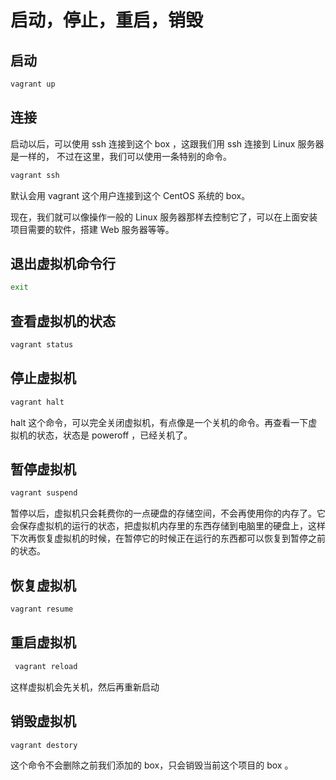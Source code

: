 # 启动，停止，重启，销毁

## 启动

```bash
vagrant up
```

## 连接

启动以后，可以使用 ssh 连接到这个 box ，这跟我们用 ssh 连接到 Linux 服务器是一样的， 不过在这里，我们可以使用一条特别的命令。

```bash
vagrant ssh
```

默认会用 vagrant 这个用户连接到这个 CentOS 系统的 box。

现在，我们就可以像操作一般的 Linux 服务器那样去控制它了，可以在上面安装项目需要的软件，搭建 Web 服务器等等。

## 退出虚拟机命令行

```bash
exit
```

## 查看虚拟机的状态

```bash
vagrant status
```

## 停止虚拟机

```bash
vagrant halt
```

halt 这个命令，可以完全关闭虚拟机，有点像是一个关机的命令。再查看一下虚拟机的状态，状态是 poweroff ，已经关机了。

## 暂停虚拟机

```bash
vagrant suspend
```

暂停以后，虚拟机只会耗费你的一点硬盘的存储空间，不会再使用你的内存了。它会保存虚拟机的运行的状态，把虚拟机内存里的东西存储到电脑里的硬盘上，这样下次再恢复虚拟机的时候，在暂停它的时候正在运行的东西都可以恢复到暂停之前的状态。

## 恢复虚拟机

```bash
vagrant resume
```

## 重启虚拟机

```bash
 vagrant reload
```

这样虚拟机会先关机，然后再重新启动

## 销毁虚拟机

```bash
vagrant destory
```

这个命令不会删除之前我们添加的 box，只会销毁当前这个项目的 box 。

